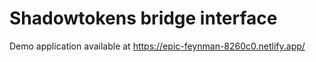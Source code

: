 # Shadowtokens bridge interface

Demo application available at https://epic-feynman-8260c0.netlify.app/